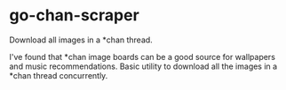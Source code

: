 # go-chan-scraper

Download all images in a \*chan thread.

I've found that \*chan image boards can be a good source
for wallpapers and music recommendations. Basic utility to
download all the images in a \*chan thread concurrently.
